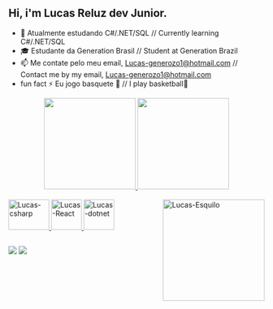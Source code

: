 ## Hi, i'm Lucas Reluz dev Junior.
- 🌱 Atualmente estudando C#/.NET/SQL // Currently learning C#/.NET/SQL
- 🎓 Estudante da Generation Brasil // Student at Generation Brazil
- 📫 Me contate pelo meu email, Lucas-generozo1@hotmail.com // Contact me by my email, Lucas-generozo1@hotmail.com
- fun fact ⚡ Eu jogo basquete 🏀 // I play basketball🏀

<div align="center">
  <a href="https://github.com/Lucas-Reluz">
  <img height="180em" src="https://github-readme-stats.vercel.app/api?username=Lucas-Reluz&show_icons=true&theme=cobalt&include_all_commits=true&count_private=true"/>
  <img height="180em" src="https://github-readme-stats.vercel.app/api/top-langs/?username=Lucas-Reluz&layout=compact&langs_count=7&theme=cobalt"/>
</div>
  <div style="display: inline_block"><br>
  <img align="justify" alt="Lucas-csharp" height="60" width="80" src="https://cdn.jsdelivr.net/gh/devicons/devicon/icons/csharp/csharp-original.svg" />
  <img  align="justify" alt="Lucas-React" height="60" widht="80" src="https://cdn.jsdelivr.net/gh/devicons/devicon/icons/react/react-original-wordmark.svg" />
  <img align="justify" alt="Lucas-dotnet" height="60" widht="80" src="https://cdn.jsdelivr.net/gh/devicons/devicon/icons/dot-net/dot-net-original-wordmark.svg" />
  <img align="right" alt="Lucas-Esquilo" height="200" widht= "80" src="https://cdn.discordapp.com/attachments/895076606001971253/962860135313711164/giphy_1.gif" />
  </div>
  
  ##    
    
  <div>
  <a href="https://www.instagram.com/lucas_reluz223/" target="_blank"><img src="https://img.shields.io/badge/-Instagram-%23E4405F?style=for-the-badge&logo=instagram&logoColor=white" target="_blank"></a>
  <a href="https://www.linkedin.com/in/lucas-reluz-493549220/" target="_blank"><img src="https://img.shields.io/badge/-LinkedIn-%230077B5?style=for-the-badge&logo=linkedin&logoColor=white" target="_blank"></a> 
      </div>
